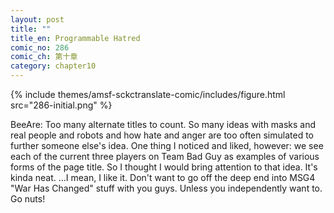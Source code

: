 ```yaml
---
layout: post
title: ""
title_en: Programmable Hatred
comic_no: 286
comic_ch: 第十章
category: chapter10
---
```

{% include themes/amsf-sckctranslate-comic/includes/figure.html src="286-initial.png" %}

BeeAre: Too many alternate titles to count. So many ideas with masks and real people and robots and how hate and anger are too often simulated to further someone else's idea. One thing I noticed and liked, however: we see each of the current three players on Team Bad Guy as examples of various forms of the page title. So I thought I would bring attention to that idea. It's kinda neat. ...I mean, I like it. Don't want to go off the deep end into MSG4 "War Has Changed" stuff with you guys. Unless you independently want to. Go nuts! 
